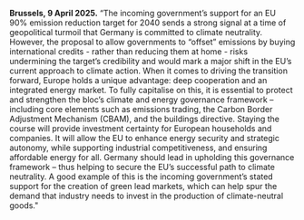 **Brussels, 9 April 2025.** “The incoming government’s support for an EU 90% emission reduction target for 2040 sends a strong signal at a time of geopolitical turmoil that Germany is committed to climate neutrality. However, the proposal to allow governments to “offset” emissions by buying international credits - rather than reducing them at home - risks undermining the target’s credibility and would mark a major shift in the EU’s current approach to climate action. 
When it comes to driving the transition forward, Europe holds a unique advantage: deep cooperation and an integrated energy market. To fully capitalise on this, it is essential to protect and strengthen the bloc’s climate and energy governance framework – including core elements such as emissions trading, the Carbon Border Adjustment Mechanism (CBAM), and the buildings directive. Staying the course will provide investment certainty for European households and companies. It will allow the EU to enhance energy security and strategic autonomy, while supporting industrial competitiveness, and ensuring affordable energy for all. Germany should lead in upholding this governance framework – thus helping to secure the EU’s successful path to climate neutrality. A good example of this is the incoming government’s stated support for the creation of green lead markets, which can help spur the demand that industry needs to invest in the production of climate-neutral goods."